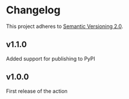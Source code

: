 # Changelog

This project adheres to [Semantic Versioning 2.0](http://semver.org/).

## v1.1.0

Added support for publishing to PyPI

## v1.0.0

First release of the action
